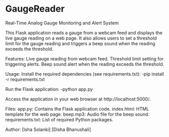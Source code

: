 # GaugeReader
Real-Time Analog Gauge Monitoring and Alert System

This Flask application reads a gauge from a webcam feed and displays the live gauge reading on a web page. It also allows users to set a threshold limit for the gauge reading and triggers a beep sound when the reading exceeds the threshold.

Features:
Live gauge reading from webcam feed.
Threshold limit setting for triggering alerts.
Beep sound alert when the reading exceeds the threshold.

Usage:
Install the required dependencies (see requirements.txt):
-pip install -r requirements.txt

Run the Flask application:
-python app.py

Access the application in your web browser at http://localhost:5000/.

Files:
app.py: Contains the Flask application code.
index.html: HTML template for the web page.
beep.mp3: Audio file for the beep sound.
requirements.txt: List of required Python packages.

Author:
[Isha Solanki]
[Disha Bhanushali]
